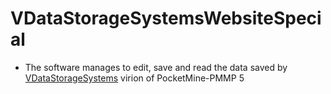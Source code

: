 # VDataStorageSystemsWebsiteSpecial
- The software manages to edit, save and read the data saved by [VDataStorageSystems](https://github.com/VennDev/VDataStorageSystems) virion of PocketMine-PMMP 5
